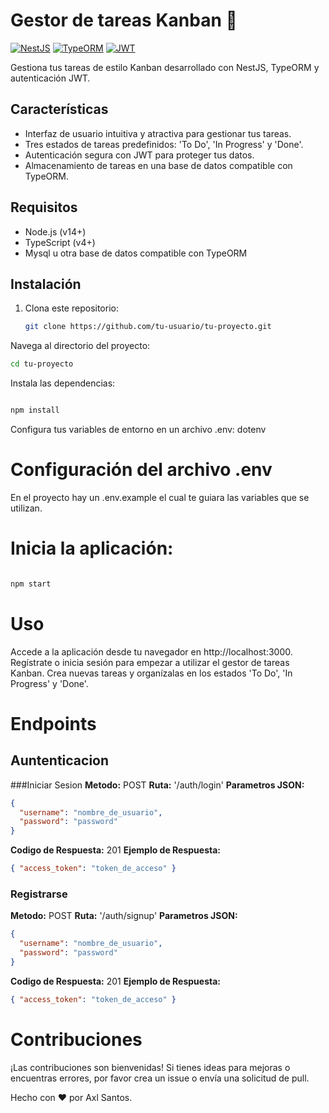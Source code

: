 # Gestor de tareas Kanban 🚀

[![NestJS](https://img.shields.io/badge/NestJS-7.0.0+-red.svg)](https://nestjs.com/)
[![TypeORM](https://img.shields.io/badge/TypeORM-5.0.0+-green.svg)](https://typeorm.io/)
[![JWT](https://img.shields.io/badge/JWT-8.0.0+-blue.svg)](https://jwt.io/)

Gestiona tus tareas de estilo Kanban desarrollado con NestJS, TypeORM y autenticación JWT.

## Características

- Interfaz de usuario intuitiva y atractiva para gestionar tus tareas.
- Tres estados de tareas predefinidos: 'To Do', 'In Progress' y 'Done'.
- Autenticación segura con JWT para proteger tus datos.
- Almacenamiento de tareas en una base de datos compatible con TypeORM.

## Requisitos

- Node.js (v14+)
- TypeScript (v4+)
- Mysql u otra base de datos compatible con TypeORM

## Instalación

1. Clona este repositorio:

   ```bash
   git clone https://github.com/tu-usuario/tu-proyecto.git
   ```

Navega al directorio del proyecto:

```bash
cd tu-proyecto

```

Instala las dependencias:

```bash

npm install
```

Configura tus variables de entorno en un archivo .env:
dotenv

# Configuración del archivo .env

En el proyecto hay un .env.example el cual te guiara las variables que se utilizan.

# Inicia la aplicación:

```bash

npm start

```

# Uso

Accede a la aplicación desde tu navegador en http://localhost:3000.
Regístrate o inicia sesión para empezar a utilizar el gestor de tareas Kanban.
Crea nuevas tareas y organízalas en los estados 'To Do', 'In Progress' y 'Done'.

# Endpoints

## Auntenticacion

###Iniciar Sesion
**Metodo:** POST
**Ruta:** '/auth/login'
**Parametros JSON:**

```json
{
  "username": "nombre_de_usuario",
  "password": "password"
}
```

**Codigo de Respuesta:** 201
**Ejemplo de Respuesta:**

```json
{ "access_token": "token_de_acceso" }
```
### Registrarse
**Metodo:** POST
**Ruta:** '/auth/signup'
**Parametros JSON:**

```json
{
  "username": "nombre_de_usuario",
  "password": "password"
}
```

**Codigo de Respuesta:** 201
**Ejemplo de Respuesta:**

```json
{ "access_token": "token_de_acceso" }
```


# Contribuciones

¡Las contribuciones son bienvenidas! Si tienes ideas para mejoras o encuentras errores, por favor crea un issue o envía una solicitud de pull.

Hecho con ❤️ por Axl Santos.

